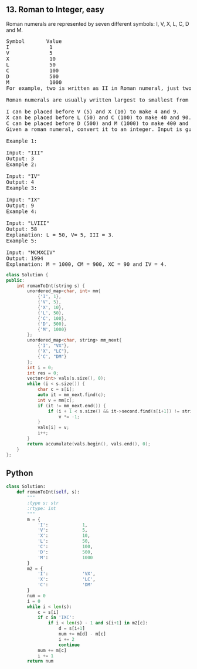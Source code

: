 ## 13. Roman to Integer, easy
Roman numerals are represented by seven different symbols: I, V, X, L, C, D and M.

<pre>
Symbol       Value
I             1
V             5
X             10
L             50
C             100
D             500
M             1000
For example, two is written as II in Roman numeral, just two one's added together. Twelve is written as, XII, which is simply X + II. The number twenty seven is written as XXVII, which is XX + V + II.

Roman numerals are usually written largest to smallest from left to right. However, the numeral for four is not IIII. Instead, the number four is written as IV. Because the one is before the five we subtract it making four. The same principle applies to the number nine, which is written as IX. There are six instances where subtraction is used:

I can be placed before V (5) and X (10) to make 4 and 9. 
X can be placed before L (50) and C (100) to make 40 and 90. 
C can be placed before D (500) and M (1000) to make 400 and 900.
Given a roman numeral, convert it to an integer. Input is guaranteed to be within the range from 1 to 3999.

Example 1:

Input: "III"
Output: 3
Example 2:

Input: "IV"
Output: 4
Example 3:

Input: "IX"
Output: 9
Example 4:

Input: "LVIII"
Output: 58
Explanation: L = 50, V= 5, III = 3.
Example 5:

Input: "MCMXCIV"
Output: 1994
Explanation: M = 1000, CM = 900, XC = 90 and IV = 4.
</pre>

```c++
class Solution {
public:
    int romanToInt(string s) {
        unordered_map<char, int> mm{
            {'I', 1},
            {'V', 5},
            {'X', 10},
            {'L', 50},
            {'C', 100},
            {'D', 500},
            {'M', 1000} 
        };
        unordered_map<char, string> mm_next{
            {'I', "VX"},
            {'X', "LC"},
            {'C', "DM"}
        };
        int i = 0;
        int res = 0;
        vector<int> vals(s.size(), 0);
        while (i < s.size()) {
            char c = s[i];
            auto it = mm_next.find(c);
            int v = mm[c];
            if (it != mm_next.end()) {
                if (i + 1 < s.size() && it->second.find(s[i+1]) != string::npos)
                    v *= -1;
            }
            vals[i] = v;
            i++;
        }
        return accumulate(vals.begin(), vals.end(), 0);
    }
};
```
## Python
```py
class Solution:
    def romanToInt(self, s):
        """
        :type s: str
        :rtype: int
        """
        m = {
            'I':             1,
            'V':             5,
            'X':             10,
            'L':             50,
            'C':             100,
            'D':             500,
            'M':             1000
        }
        m2 = {
            'I':             'VX',
            'X':             'LC',
            'C':             'DM'
        }
        num = 0
        i = 0
        while i < len(s):
            c = s[i]
            if c in 'IXC':
                if i < len(s) - 1 and s[i+1] in m2[c]:
                    d = s[i+1]
                    num += m[d] - m[c]
                    i += 2
                    continue
            num += m[c]
            i += 1
        return num
```